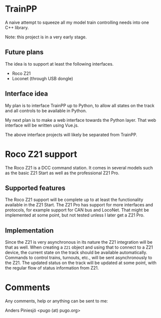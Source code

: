 # TrainPP

A naive attempt to squeeze all my model train controlling needs into one C++ library.

Note: this project is in a very early stage.


## Future plans

The idea is to support at least the following interfaces.

* Roco Z21
* Loconet (through USB dongle)


## Interface idea

My plan is to interface TrainPP up to Python, to allow all states on the track and all controls to be
available in Python.

My next plan is to make a web interface towards the Python layer. That web interface will be written using Vue.js.

The above interface projects will likely be separated from TrainPP.

# Roco Z21 support

The Roco Z21 is a DCC command station. It comes in several models such as the basic Z21 Start as well as the
professional Z21 Pro.

## Supported features

The Roco Z21 support will be complete up to at least the functionality available in the Z21 Start. The
Z21 Pro has support for more interfaces and protocols, for example support for CAN bus and LocoNet. That might
be implemented at some point, but not tested unless I later get a Z21 Pro.

## Implementation

Since the Z21 is very asynchronous in its nature the Z21 integration will be that as well. When creating a `Z21`
object and using that to connect to a Z21 device, the current state on the track should be available automatically.
Commands to control trains, turnouts, etc., will be sent asynchronously to the Z21. The updated status on
the track will be updated at some point, with the regular flow of status information from Z21. 

# Comments

Any comments, help or anything can be sent to me:

Anders Piniesjö <pugo (at) pugo.org>
